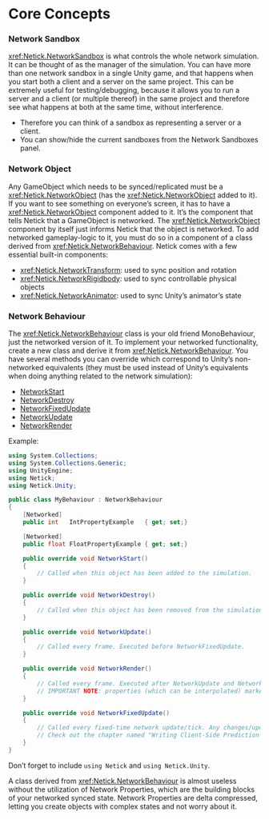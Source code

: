 # Core Concepts

### **Network Sandbox** <a href="#network-sandbox" id="network-sandbox"></a>

<xref:Netick.NetworkSandbox> is what controls the whole network simulation. It can be thought of as the manager of the simulation. You can have more than one network sandbox in a single Unity game, and that happens when you start both a client and a server on the same project. This can be extremely useful for testing/debugging, because it allows you to run a server and a client (or multiple thereof) in the same project and therefore see what happens at both at the same time, without interference.

- Therefore you can think of a sandbox as representing a server or a client.
- You can show/hide the current sandboxes from the Network Sandboxes panel.

### **Network Object** <a href="#network-object" id="network-object"></a>

Any GameObject which needs to be synced/replicated must be a <xref:Netick.NetworkObject> (has the <xref:Netick.NetworkObject> added to it). If you want to see something on everyone’s screen, it has to have a <xref:Netick.NetworkObject> component added to it. It’s the component that tells Netick that a GameObject is networked. The <xref:Netick.NetworkObject> component by itself just informs Netick that the object is networked. To add networked gameplay-logic to it, you must do so in a component of a class derived from <xref:Netick.NetworkBehaviour>. Netick comes with a few essential built-in components:

- <xref:Netick.NetworkTransform>: used to sync position and rotation
- <xref:Netick.NetworkRigidbody>: used to sync controllable physical objects
- <xref:Netick.NetworkAnimator>: used to sync Unity’s animator’s state

### **Network Behaviour** <a href="#network-behaviour" id="network-behaviour"></a>

The <xref:Netick.NetworkBehaviour> class is your old friend MonoBehaviour, just the networked version of it. To implement your networked functionality, create a new class and derive it from <xref:Netick.NetworkBehaviour>. You have several methods you can override which correspond to Unity’s non-networked equivalents (they must be used instead of Unity’s equivalents when doing anything related to the network simulation):

- [NetworkStart](xref:Netick.NetickBehaviour#Netick_NetickBehaviour_NetworkStart)
- [NetworkDestroy](xref:Netick.NetickBehaviour#Netick_NetickBehaviour_NetworkStart)
- [NetworkFixedUpdate](xref:Netick.NetickBehaviour#Netick_NetickBehaviour_NetworkStart)
- [NetworkUpdate](xref:Netick.NetickBehaviour#Netick_NetickBehaviour_NetworkStart)
- [NetworkRender](xref:Netick.NetickBehaviour#Netick_NetickBehaviour_NetworkStart)

Example:

```csharp
using System.Collections;
using System.Collections.Generic;
using UnityEngine;
using Netick;
using Netick.Unity;

public class MyBehaviour : NetworkBehaviour
{
    [Networked]
    public int   IntPropertyExample   { get; set;}

    [Networked]
    public float FloatPropertyExample { get; set;}

    public override void NetworkStart()
    {
        // Called when this object has been added to the simulation.
    }

    public override void NetworkDestroy()
    {
        // Called when this object has been removed from the simulation.
    }

    public override void NetworkUpdate()
    {
        // Called every frame. Executed before NetworkFixedUpdate.
    }

    public override void NetworkRender()
    {
        // Called every frame. Executed after NetworkUpdate and NetworkFixedUpdate.
        // IMPORTANT NOTE: properties (which can be interpolated) marked with [Smooth] attribute will return interpolated values when accessed in this method.
    }

    public override void NetworkFixedUpdate()
    {
        // Called every fixed-time network update/tick. Any changes/updates to the network state must happen here.
        // Check out the chapter named "Writing Client-Side Prediction code" to learn more about this method.
    }
}
```

Don’t forget to include `using Netick` and `using Netick.Unity`.

A class derived from <xref:Netick.NetworkBehaviour> is almost useless without the utilization of Network Properties, which are the building blocks of your networked synced state. Network Properties are delta compressed, letting you create objects with complex states and not worry about it.
